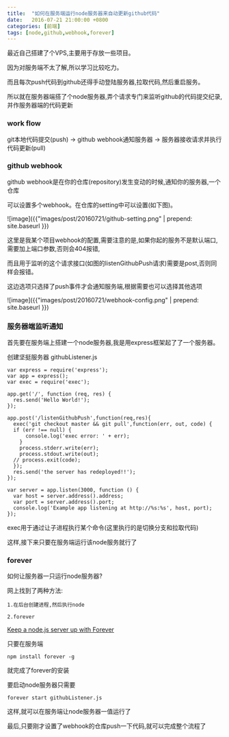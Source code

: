 ```yaml
---
title:  "如何在服务端运行node服务器来自动更新github代码"
date:   2016-07-21 21:00:00 +0800
categories: [前端]
tags: [node,github,webhook,forever]
---
```


最近自己搭建了个VPS,主要用于存放一些项目。

因为对服务端不太了解,所以学习比较吃力。

而且每次push代码到github还得手动登陆服务器,拉取代码,然后重启服务。

所以就在服务器端搭了个node服务器,弄个请求专门来监听github的代码提交纪录,并作服务器端的代码更新

### work flow

git本地代码提交(push) -> github webhook通知服务器 -> 服务器接收请求并执行代码更新(pull)

### github webhook

github webhook是在你的仓库(repository)发生变动的时候,通知你的服务器,一个仓库

可以设置多个webhook。在仓库的setting中可以设置(如下图)。

![image]({{"images/post/20160721/github-setting.png" | prepend: site.baseurl }})

这里是我某个项目webhook的配置,需要注意的是,如果你起的服务不是默认端口,需要加上端口参数,否则会404报错,

而且用于监听的这个请求接口(如图的listenGithubPush请求)需要是post,否则同样会报错。

这边选项只选择了push事件才会通知服务端,根据需要也可以选择其他选项

![image]({{"images/post/20160721/webhook-config.png" | prepend: site.baseurl }})

### 服务器端监听通知

首先要在服务端上搭建一个node服务器,我是用express框架起了了一个服务器。

创建坚挺服务器 githubListener.js

    var express = require('express');
    var app = express();
    var exec = require('exec');

    app.get('/', function (req, res) {
      res.send('Hello World!');
    });

    app.post('/listenGithubPush',function(req,res){
      exec('git checkout master && git pull',function(err, out, code) {
      if (err !== null) {
          console.log('exec error: ' + err);
        }
        process.stderr.write(err);
        process.stdout.write(out);
      // process.exit(code);
      });
      res.send('the server has redeployed!!');
    });

    var server = app.listen(3000, function () {
      var host = server.address().address;
      var port = server.address().port;
      console.log('Example app listening at http://%s:%s', host, port);
    });

exec用于通过让子进程执行某个命令(这里执行的是切换分支和拉取代码)

这样,接下来只要在服务端运行该node服务就行了

### forever

如何让服务器一只运行node服务器?

网上找到了两种方法:

    1.在后台创建进程,然后执行node

    2.forever

[Keep a node.js server up with Forever](https://blog.nodejitsu.com/keep-a-nodejs-server-up-with-forever/)

只要在服务端

    npm install forever -g

就完成了forever的安装

要启动node服务器只需要

    forever start githubListener.js

这样,就可以在服务端让node服务器一值运行了

最后,只要刚才设置了webhook的仓库push一下代码,就可以完成整个流程了
